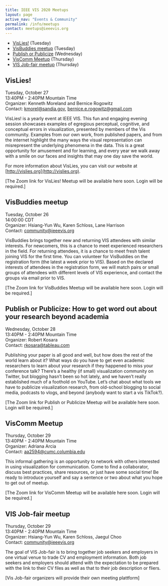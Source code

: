 ```yaml
---
title: IEEE VIS 2020 Meetups
layout: page
active_nav: "Events & Community"
permalink: /info/meetups
contact: meetups@ieeevis.org
---
```


* [VisLies!](#vislies) (Tuesday)
* [VisBuddies meetup](#vis-newcomers) (Tuesday)
* [Publish or Publicize](#publish) (Wednesday)
* [VisComm Meetup](#viscomm) (Thursday)
* [VIS Job-fair meetup](#vis-jobfair) (Thursday)

## <a name="vislies"></a>VisLies!

Tuesday, October 27<br>
13:40PM - 2:40PM Mountain Time<br>
Organizer: Kenneth Moreland and Bernice Rogowitz<br>
Contact: kmorel@sandia.gov, bernice.e.rogowitz@gmail.com

VisLies! is a yearly event at IEEE VIS. This fun and engaging evening session showcases examples of egregious perceptual, cognitive, and conceptual errors in visualization, presented by members of the Vis community.  Examples from our own work, from published papers, and from the internet highlight the many ways the visual representation can misrepresent the underlying phenomena in the data. This is a great opportunity for amusement and for learning, and every year we walk away with a smile on our faces and insights that may one day save the world.

For more information about VisLies, you can visit our website at [http://vislies.org](http://vislies.org).

[The Zoom link for VisLies! Meetup will be available here soon. Login will  be required.]

## <a name="vis-newcomers"></a>VisBuddies meetup

Tuesday, October 26<br>
14:00:00 CDT <br>
Organizer: Hsiang-Yun Wu, Karen Schloss, Lane Harrison<br>
Contact: community@ieeevis.org


VisBuddies brings together new and returning VIS attendees with similar interests. For newcomers, this is a chance to meet experienced researchers in the field. For returning attendees, it is a chance to meet fresh talent joining VIS for the first time. You can volunteer for VisBuddies on the registration form (the latest a week prior to VIS). Based on the declared interests of attendees in the registration form, we will match pairs or small groups of attendees with different levels of VIS experience, and contact the groups via email prior to VIS.

[The Zoom link for VisBuddies Meetup will be available here soon. Login will  be required.]


## <a name="publish"></a>Publish or Publicize: How to get word out about your research beyond academia

Wednesday, October 28<br>
13:40PM - 2:40PM Mountain Time<br>
Organizer: Robert Kosara<br>
Contact: rkosara@tableau.com

Publishing your paper is all good and well, but how does the rest of the world learn about it? What ways do you have to get even academic researchers to learn about your research if they happened to miss your conference talk? There’s a healthy (if small) visualization community on Twitter, but blogging hasn’t been so hot lately, and we haven’t really established much of a foothold on YouTube. Let’s chat about what tools we have to publicize visualization research, from old-school blogging to social media, podcasts to vlogs, and beyond (anybody want to start a vis TikTok?).

[The Zoom link for Publish or Publicize Meetup will be available here soon. Login will be required.]

## <a name="viscomm"></a>VisComm Meetup

Thursday, October 29<br>
13:40PM - 2:40PM Mountain Time<br>
Organizer: Adriana Arcia<br>
Contact: aa2594@cumc.columbia.edu

This informal gathering is an opportunity to network with others interested in using visualization for communication. Come to find a collaborator, discuss best practices, share resources, or just have some social time! Be ready to introduce yourself and say a sentence or two about what you hope to get out of meetup.

[The Zoom link for VisComm Meetup will be available here soon. Login will be required.]

## <a name="vis-jobfair"></a>VIS Job-fair meetup

Thursday, October 29<br>
13:40PM - 2:40PM Mountain Time<br>
Organizer: Hsiang-Yun Wu, Karen Schloss, Jaegul Choo<br>
Contact: community@ieeevis.org

The goal of VIS Job-fair is to bring together job seekers and employers in one virtual venue to trade CV and employment information. Both job seekers and employers should attend with the expectation to be prepared with the link to their CV files as well as that to their job description or fliers.

[Vis Job-fair organizers will provide their own meeting plattform]
